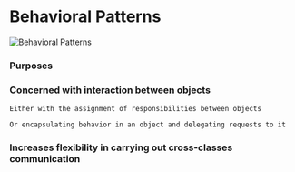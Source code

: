 # Behavioral Patterns
![Behavioral Patterns](https://www.c-sharpcorner.com/UploadFile/nipuntomar/behavioral-design-pattern-for-net-part-1/Images/DesPatte1.gif)
### Purposes
### Concerned with interaction between objects
```
Either with the assignment of responsibilities between objects
```
```
Or encapsulating behavior in an object and delegating requests to it
```
### Increases flexibility in carrying out cross-classes communication